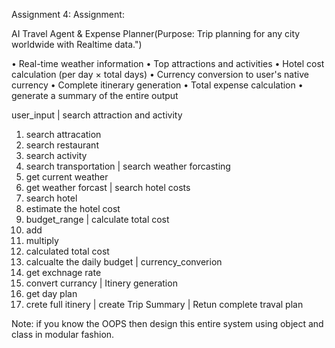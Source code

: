 Assignment 4: Assignment:
    
AI Travel Agent & Expense Planner(Purpose: Trip planning for any city worldwide with Realtime data.")

• Real-time weather information
• Top attractions and activities
• Hotel cost calculation (per day × total days)
• Currency conversion to user's native currency
• Complete itinerary generation
• Total expense calculation
• generate a summary of the entire output

user_input
  |
search attraction and activity
1. search attracation
2. search restaurant
3. search activity
4. search transportation
  |
search weather forcasting
1. get current weather
2. get weather forcast
  |
search hotel costs
1. search hotel
2. estimate the hotel cost
3. budget_range
  |
calculate total cost
1. add
2. multiply
3. calculated total cost
4. calcualte the daily budget
    | 
currency_converion
1. get exchnage rate
2. convert currancy
    | 
Itinery generation
1. get day plan
2. crete full itinery
    |
create Trip Summary
    |
Retun complete traval plan

Note: if you know the OOPS then design this entire system using object and class in modular fashion.
